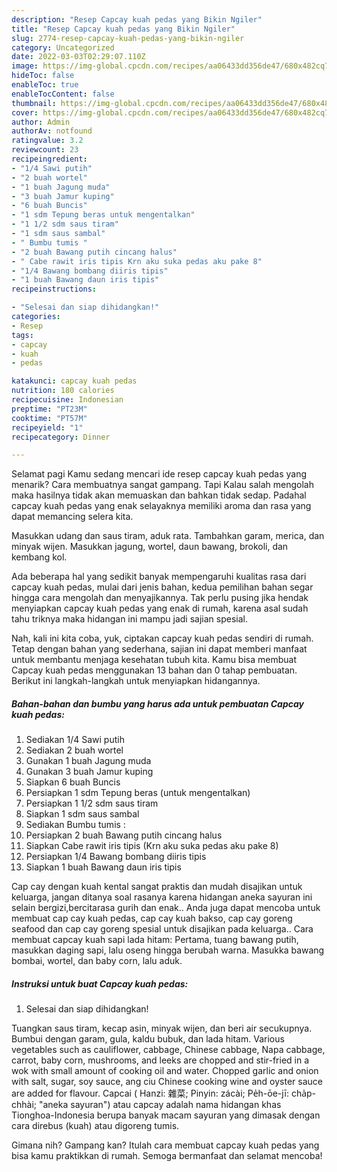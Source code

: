 ```yaml
---
description: "Resep Capcay kuah pedas yang Bikin Ngiler"
title: "Resep Capcay kuah pedas yang Bikin Ngiler"
slug: 2774-resep-capcay-kuah-pedas-yang-bikin-ngiler
category: Uncategorized
date: 2022-03-03T02:29:07.110Z
image: https://img-global.cpcdn.com/recipes/aa06433dd356de47/680x482cq70/capcay-kuah-pedas-foto-resep-utama.jpg
hideToc: false
enableToc: true
enableTocContent: false
thumbnail: https://img-global.cpcdn.com/recipes/aa06433dd356de47/680x482cq70/capcay-kuah-pedas-foto-resep-utama.jpg
cover: https://img-global.cpcdn.com/recipes/aa06433dd356de47/680x482cq70/capcay-kuah-pedas-foto-resep-utama.jpg
author: Admin
authorAv: notfound
ratingvalue: 3.2
reviewcount: 23
recipeingredient:
- "1/4 Sawi putih"
- "2 buah wortel"
- "1 buah Jagung muda"
- "3 buah Jamur kuping"
- "6 buah Buncis"
- "1 sdm Tepung beras untuk mengentalkan"
- "1 1/2 sdm saus tiram"
- "1 sdm saus sambal"
- " Bumbu tumis "
- "2 buah Bawang putih cincang halus"
- " Cabe rawit iris tipis Krn aku suka pedas aku pake 8"
- "1/4 Bawang bombang diiris tipis"
- "1 buah Bawang daun iris tipis"
recipeinstructions:

- "Selesai dan siap dihidangkan!"
categories:
- Resep
tags:
- capcay
- kuah
- pedas

katakunci: capcay kuah pedas 
nutrition: 180 calories
recipecuisine: Indonesian
preptime: "PT23M"
cooktime: "PT57M"
recipeyield: "1"
recipecategory: Dinner

---
```



Selamat pagi Kamu sedang mencari ide resep capcay kuah pedas yang menarik? Cara membuatnya sangat gampang. Tapi Kalau salah mengolah maka hasilnya tidak akan memuaskan dan bahkan tidak sedap. Padahal capcay kuah pedas yang enak selayaknya memiliki aroma dan rasa yang dapat memancing selera kita.


Masukkan udang dan saus tiram, aduk rata. Tambahkan garam, merica, dan minyak wijen. Masukkan jagung, wortel, daun bawang, brokoli, dan kembang kol.

Ada beberapa hal yang sedikit banyak mempengaruhi kualitas rasa dari capcay kuah pedas, mulai dari jenis bahan, kedua pemilihan bahan segar hingga cara mengolah dan menyajikannya. Tak perlu pusing jika hendak menyiapkan capcay kuah pedas yang enak di rumah, karena asal sudah tahu triknya maka hidangan ini mampu jadi sajian spesial.


Nah, kali ini kita coba, yuk, ciptakan capcay kuah pedas sendiri di rumah. Tetap dengan bahan yang sederhana, sajian ini dapat memberi manfaat untuk membantu menjaga kesehatan tubuh kita. Kamu bisa membuat Capcay kuah pedas menggunakan 13 bahan dan 0 tahap pembuatan. Berikut ini langkah-langkah untuk menyiapkan hidangannya.

<!--inarticleads1-->

##### Bahan-bahan dan bumbu yang harus ada untuk pembuatan Capcay kuah pedas:

1. Sediakan 1/4 Sawi putih
1. Sediakan 2 buah wortel
1. Gunakan 1 buah Jagung muda
1. Gunakan 3 buah Jamur kuping
1. Siapkan 6 buah Buncis
1. Persiapkan 1 sdm Tepung beras (untuk mengentalkan)
1. Persiapkan 1 1/2 sdm saus tiram
1. Siapkan 1 sdm saus sambal
1. Sediakan  Bumbu tumis :
1. Persiapkan 2 buah Bawang putih cincang halus
1. Siapkan  Cabe rawit iris tipis (Krn aku suka pedas aku pake 8)
1. Persiapkan 1/4 Bawang bombang diiris tipis
1. Siapkan 1 buah Bawang daun iris tipis


Cap cay dengan kuah kental sangat praktis dan mudah disajikan untuk keluarga, jangan ditanya soal rasanya karena hidangan aneka sayuran ini selain bergizi,bercitarasa gurih dan enak.. Anda juga dapat mencoba untuk membuat cap cay kuah pedas, cap cay kuah bakso, cap cay goreng seafood dan cap cay goreng spesial untuk disajikan pada keluarga.. Cara membuat capcay kuah sapi lada hitam: Pertama, tuang bawang putih, masukkan daging sapi, lalu oseng hingga berubah warna. Masukka bawang bombai, wortel, dan baby corn, lalu aduk. 

<!--inarticleads2-->

##### Instruksi untuk buat Capcay kuah pedas:


1. Selesai dan siap dihidangkan!

Tuangkan saus tiram, kecap asin, minyak wijen, dan beri air secukupnya. Bumbui dengan garam, gula, kaldu bubuk, dan lada hitam. Various vegetables such as cauliflower, cabbage, Chinese cabbage, Napa cabbage, carrot, baby corn, mushrooms, and leeks are chopped and stir-fried in a wok with small amount of cooking oil and water. Chopped garlic and onion with salt, sugar, soy sauce, ang ciu Chinese cooking wine and oyster sauce are added for flavour. Capcai ( Hanzi: 雜菜; Pinyin: zácài; Pe̍h-ōe-jī: cha̍p-chhài; &#34;aneka sayuran&#34;) atau capcay adalah nama hidangan khas Tionghoa-Indonesia berupa banyak macam sayuran yang dimasak dengan cara direbus (kuah) atau digoreng tumis. 

Gimana nih? Gampang kan? Itulah cara membuat capcay kuah pedas yang bisa kamu praktikkan di rumah. Semoga bermanfaat dan selamat mencoba!
